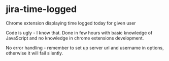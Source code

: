 jira-time-logged
================

Chrome extension displaying time logged today for given user

Code is ugly - I know that. Done in few hours with basic knowledge of JavaScript and no knowledge in chrome extensions development.

No error handling - remember to set up server url and username in options, otherwise it will fail silently.
